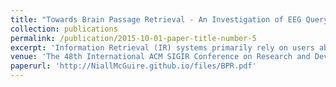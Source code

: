 ```yaml
---
title: "Towards Brain Passage Retrieval - An Investigation of EEG Query Representations"
collection: publications
permalink: /publication/2015-10-01-paper-title-number-5
excerpt: 'Information Retrieval (IR) systems primarily rely on users ability to translate their internal information needs into (text) queries. However, this translation process is often uncertain and cognitively demanding, leading to queries that incompletely or inaccurately represent users true needs. This challenge is particularly acute for users with ill-defined information needs or physical impairments that limit traditional text input, where the gap between cognitive intent and query expression becomes even more pronounced. Recent neuroscientific studies have explored Brain-Machine Interfaces (BMIs) as a potential solution, aiming to bridge the gap between users cognitive semantics and their search intentions. However, current approaches attempting to decode explicit text queries from brain signals have shown limited effectiveness in learning robust brain-to-text representations, often failing to capture the nuanced semantic information present in brain patterns. To address these limitations, we propose BPR (Brain Passage Retrieval), a novel framework that eliminates the need for intermediate query translation by enabling direct retrieval of relevant passages from users brain signals. Our approach leverages dense retrieval architectures to map EEG signals and text passages into a shared semantic space. Through comprehensive experiments on the ZuCo dataset, we demonstrate that BPR achieves up to 8.81% improvement in precision@5 over existing EEG-to-text baselines, while maintaining effectiveness across 30 participants. Our ablation studies reveal the critical role of hard negative sampling and specialised brain encoders in achieving robust cross-modal alignment. These results establish the viability of direct brain-to-passage retrieval and provide a foundation for developing more natural interfaces between users cognitive states and IR systems.'
venue: 'The 48th International ACM SIGIR Conference on Research and Development in Information Retrieval'
paperurl: 'http://NiallMcGuire.github.io/files/BPR.pdf'
---
```

